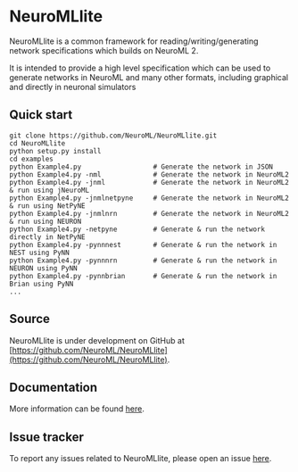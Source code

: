 # NeuroMLlite

NeuroMLlite is a common framework for reading/writing/generating network specifications which builds on NeuroML 2.

It is intended to provide a high level specification which can be used to generate networks in NeuroML
and many other formats, including graphical and directly in neuronal simulators

## Quick start

```
git clone https://github.com/NeuroML/NeuroMLlite.git
cd NeuroMLlite
python setup.py install
cd examples
python Example4.py                  # Generate the network in JSON
python Example4.py -nml             # Generate the network in NeuroML2
python Example4.py -jnml            # Generate the network in NeuroML2 & run using jNeuroML
python Example4.py -jnmlnetpyne     # Generate the network in NeuroML2 & run using NetPyNE
python Example4.py -jnmlnrn         # Generate the network in NeuroML2 & run using NEURON
python Example4.py -netpyne         # Generate & run the network directly in NetPyNE
python Example4.py -pynnnest        # Generate & run the network in NEST using PyNN
python Example4.py -pynnnrn         # Generate & run the network in NEURON using PyNN
python Example4.py -pynnbrian       # Generate & run the network in Brian using PyNN
...
```

## Source

NeuroMLlite is under development on GitHub at [https://github.com/NeuroML/NeuroMLlite](https://github.com/NeuroML/NeuroMLlite).

## Documentation

More information can be found [here](https://github.com/NeuroML/NeuroMLlite).

## Issue tracker

To report any issues related to NeuroMLlite, please open an issue [here](https://github.com/NeuroML/NeuroMLlite/issues).
